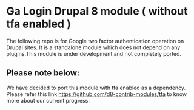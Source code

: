 # Ga Login Drupal 8 module ( without tfa enabled ) 
The following repo is for Google two factor authentication operation on Drupal sites. It is a standalone module which does not depend on any plugins.This module is under development and not completely ported. 

## Please note below:
We have decided to port this module with tfa enabled as a dependency. Please refer this link https://github.com/d8-contrib-modules/tfa to know more about our current progress. 
